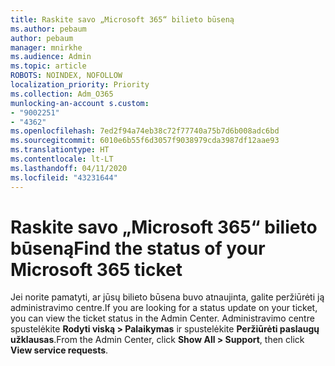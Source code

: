 ```yaml
---
title: Raskite savo „Microsoft 365“ bilieto būseną
ms.author: pebaum
author: pebaum
manager: mnirkhe
ms.audience: Admin
ms.topic: article
ROBOTS: NOINDEX, NOFOLLOW
localization_priority: Priority
ms.collection: Adm_O365
munlocking-an-account s.custom:
- "9002251"
- "4362"
ms.openlocfilehash: 7ed2f94a74eb38c72f77740a75b7d6b008adc6bd
ms.sourcegitcommit: 6010e6b55f6d3057f9038979cda3987df12aae93
ms.translationtype: HT
ms.contentlocale: lt-LT
ms.lasthandoff: 04/11/2020
ms.locfileid: "43231644"
---
```

# <a name="find-the-status-of-your-microsoft-365-ticket"></a><span data-ttu-id="cf5cd-102">Raskite savo „Microsoft 365“ bilieto būseną</span><span class="sxs-lookup"><span data-stu-id="cf5cd-102">Find the status of your Microsoft 365 ticket</span></span>

<span data-ttu-id="cf5cd-103">Jei norite pamatyti, ar jūsų bilieto būsena buvo atnaujinta, galite peržiūrėti ją administravimo centre.</span><span class="sxs-lookup"><span data-stu-id="cf5cd-103">If you are looking for a status update on your ticket, you can view the ticket status in the Admin Center.</span></span> <span data-ttu-id="cf5cd-104">Administravimo centre spustelėkite **Rodyti viską > Palaikymas** ir spustelėkite **Peržiūrėti paslaugų užklausas**.</span><span class="sxs-lookup"><span data-stu-id="cf5cd-104">From the Admin Center, click **Show All > Support**, then click **View service requests**.</span></span>
